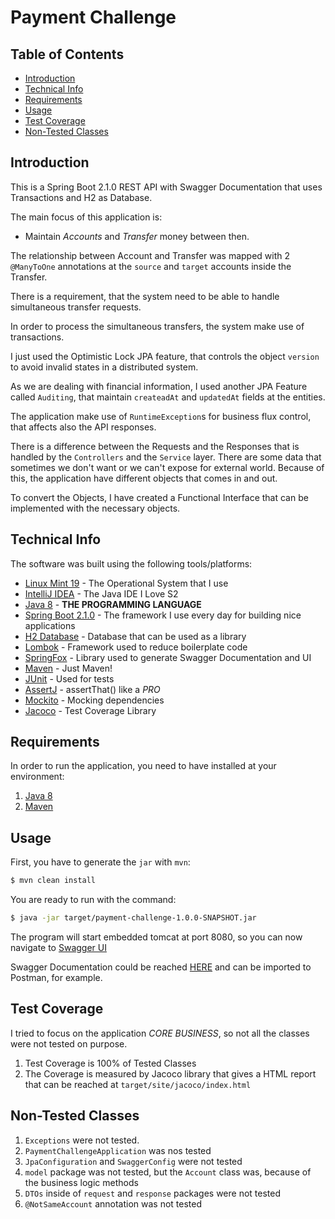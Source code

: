 # Payment Challenge

## Table of Contents

- [Introduction](#introduction)
- [Technical Info](#technical-info)
- [Requirements](#requirements)
- [Usage](#usage)
- [Test Coverage](#test-coverage)
- [Non-Tested Classes](#non-tested-classes)

## Introduction

This is a Spring Boot 2.1.0 REST API with Swagger Documentation that uses Transactions and H2 as Database.

The main focus of this application is:

- Maintain *Accounts* and *Transfer* money between then.

The relationship between Account and Transfer was mapped with 2 `@ManyToOne` annotations at the `source` and `target` accounts inside the Transfer.

There is a requirement, that the system need to be able to handle simultaneous transfer requests.

In order to process the simultaneous transfers, the system make use of transactions.

I just used the Optimistic Lock JPA feature, that controls the object `version` to avoid invalid states in a distributed system.

As we are dealing with financial information, I used another JPA Feature called `Auditing`, that maintain `createadAt` and `updatedAt` fields at the entities.

The application make use of `RuntimeException`s for business flux control, that affects also the API responses.

There is a difference between the Requests and the Responses that is handled by the `Controllers` and the `Service` layer. There are some data that sometimes we don't want or we can't expose for external world. 
Because of this, the application have different objects that comes in and out.

To convert the Objects, I have created a Functional Interface that can be implemented with the necessary objects.


## Technical Info

The software was built using the following tools/platforms:
- [Linux Mint 19](https://www.linuxmint.com/) - The Operational System that I use
- [IntelliJ IDEA](https://www.jetbrains.com/idea/) - The Java IDE I Love S2
- [Java 8](https://www.java.com/pt_BR/) - **THE PROGRAMMING LANGUAGE**
- [Spring Boot 2.1.0](http://spring.io/projects/spring-boot) - The framework I use every day for building nice applications
- [H2 Database](http://www.h2database.com/html/main.html) - Database that can be used as a library
- [Lombok](https://projectlombok.org/) - Framework used to reduce boilerplate code
- [SpringFox](http://springfox.github.io/springfox/) - Library used to generate Swagger Documentation and UI
- [Maven](https://maven.apache.org/) - Just Maven!
- [JUnit](https://junit.org/) - Used for tests
- [AssertJ](http://joel-costigliola.github.io/assertj/) - assertThat() like a *PRO*
- [Mockito](https://site.mockito.org/) - Mocking dependencies
- [Jacoco](https://www.eclemma.org/jacoco/trunk/doc/maven.html) - Test Coverage Library

## Requirements

In order to run the application, you need to have installed at your environment:
1. [Java 8](https://www.java.com/pt_BR/)
2. [Maven](https://maven.apache.org/)

## Usage

First, you have to generate the `jar` with `mvn`:

```sh
$ mvn clean install
```

You are ready to run with the command:

```sh
$ java -jar target/payment-challenge-1.0.0-SNAPSHOT.jar 
```

The program will start embedded tomcat at port 8080, so you can now navigate to [Swagger UI](http://localhost:8080/swagger-ui.html)

Swagger Documentation could be reached [HERE](http://localhost:8080/v2/api-docs) and can be imported to Postman, for example.

## Test Coverage

I tried to focus on the application *CORE BUSINESS*, so not all the classes were not tested on purpose.

1. Test Coverage is 100% of Tested Classes
2. The Coverage is measured by Jacoco library that gives a HTML report that can be reached at `target/site/jacoco/index.html`

## Non-Tested Classes
1. `Exceptions` were not tested.
2. `PaymentChallengeApplication` was nos tested
3. `JpaConfiguration` and `SwaggerConfig` were not tested 
3. `model` package was not tested, but the `Account` class was, because of the business logic methods
4. `DTOs` inside of `request` and `response` packages were not tested
5. `@NotSameAccount` annotation was not tested

